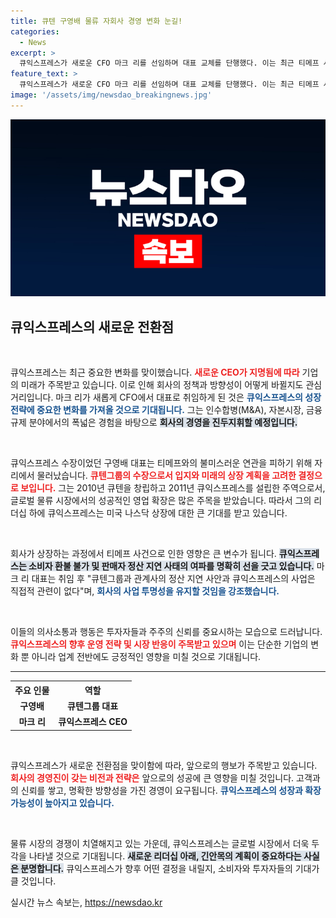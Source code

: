 ```yaml
---
title: 큐텐 구영배 물류 자회사 경영 변화 눈길!
categories:
  - News
excerpt: >
  큐익스프레스가 새로운 CFO 마크 리를 선임하며 대표 교체를 단행했다. 이는 최근 티메프 사태와의 불필요한 연관성을 피하기 위한 전략으로 보인다. 구영배 전 대표는 큐텐그룹의 글로벌 상장 추진을 지속할 예정이다.
feature_text: >
  큐익스프레스가 새로운 CFO 마크 리를 선임하며 대표 교체를 단행했다. 이는 최근 티메프 사태와의 불필요한 연관성을 피하기 위한 전략으로 보인다. 구영배 전 대표는 큐텐그룹의 글로벌 상장 추진을 지속할 예정이다.
image: '/assets/img/newsdao_breakingnews.jpg'
---
```


<p><img src="/assets/img/newsdao_breakingnews.jpg" alt="ontimetimes 속보" /></p>

<h2 data-ke-size="size26">큐익스프레스의 새로운 전환점</h2>

<p data-ke-size="size16">&nbsp;</p>

<p>큐익스프레스는 최근 중요한 변화를 맞이했습니다. <b><span style="color: #ee2323;">새로운 CEO가 지명됨에 따라</span></b> 기업의 미래가 주목받고 있습니다. 이로 인해 회사의 정책과 방향성이 어떻게 바뀔지도 관심거리입니다. 마크 리가 새롭게 CFO에서 대표로 취임하게 된 것은 <b><span style="color: #1a5490;">큐익스프레스의 성장 전략에 중요한 변화를 가져올 것으로 기대됩니다.</span></b> 그는 인수합병(M&amp;A), 자본시장, 금융규제 분야에서의 폭넓은 경험을 바탕으로 <b><span style="background-color: #21538527;">회사의 경영을 진두지휘할 예정입니다.</span></b></p>

<p data-ke-size="size16">&nbsp;</p>

<p>큐익스프레스 수장이었던 구영배 대표는 티메프와의 불미스러운 연관을 피하기 위해 자리에서 물러났습니다. <b><span style="color: #ee2323;">큐텐그룹의 수장으로서 입지와 미래의 상장 계획을 고려한 결정으로 보입니다.</span></b> 그는 2010년 큐텐을 창립하고 2011년 큐익스프레스를 설립한 주역으로서, 글로벌 물류 시장에서의 성공적인 영업 확장은 많은 주목을 받았습니다. 따라서 그의 리더십 하에 큐익스프레스는 미국 나스닥 상장에 대한 큰 기대를 받고 있습니다.</p>

<p data-ke-size="size16">&nbsp;</p>

<p>회사가 상장하는 과정에서 티메프 사건으로 인한 영향은 큰 변수가 됩니다. <b><span style="background-color: #21538527;">큐익스프레스는 소비자 환불 불가 및 판매자 정산 지연 사태의 여파를 명확히 선을 긋고 있습니다.</span></b> 마크 리 대표는 취임 후 "큐텐그룹과 관계사의 정산 지연 사안과 큐익스프레스의 사업은 직접적 관련이 없다"며, <b><span style="color: #1a5490;">회사의 사업 투명성을 유지할 것임을 강조했습니다.</span></b> </p>

<p data-ke-size="size16">&nbsp;</p>

<p>이들의 의사소통과 행동은 투자자들과 주주의 신뢰를 중요시하는 모습으로 드러납니다. <b><span style="color: #ee2323;">큐익스프레스의 향후 운영 전략 및 시장 반응이 주목받고 있으며</span></b> 이는 단순한 기업의 변화 뿐 아니라 업계 전반에도 긍정적인 영향을 미칠 것으로 기대됩니다. </p>

<hr>

<table style="width: 100%;">
  <tr>
    <th style="text-align: center; height: 17px;"><b>주요 인물</b></th>
    <th style="text-align: center; height: 17px;"><b>역할</b></th>
  </tr>
  <tr>
    <td style="text-align: center; height: 17px;"><b>구영배</b></td>
    <td style="text-align: center; height: 17px;"><b>큐텐그룹 대표</b></td>
  </tr>
  <tr>
    <td style="text-align: center; height: 17px;"><b>마크 리</b></td>
    <td style="text-align: center; height: 17px;"><b>큐익스프레스 CEO</b></td>
  </tr>
</table>

<p data-ke-size="size16">&nbsp;</p>

<p>큐익스프레스가 새로운 전환점을 맞이함에 따라, 앞으로의 행보가 주목받고 있습니다. <b><span style="color: #ee2323;">회사의 경영진이 갖는 비전과 전략은</span></b> 앞으로의 성공에 큰 영향을 미칠 것입니다. 고객과의 신뢰를 쌓고, 명확한 방향성을 가진 경영이 요구됩니다. <b><span style="color: #1a5490;">큐익스프레스의 성장과 확장 가능성이 높아지고 있습니다.</span></b> </p>

<p data-ke-size="size16">&nbsp;</p> 

<p>물류 시장의 경쟁이 치열해지고 있는 가운데, 큐익스프레스는 글로벌 시장에서 더욱 두각을 나타낼 것으로 기대됩니다. <b><span style="background-color: #21538527;">새로운 리더십 아래, 긴안목의 계획이 중요하다는 사실은 분명합니다.</span></b> 큐익스프레스가 향후 어떤 결정을 내릴지, 소비자와 투자자들의 기대가 클 것입니다.</p>
실시간 뉴스 속보는, <a href="https://newsdao.kr" rel="dofollow">https://newsdao.kr</a>


